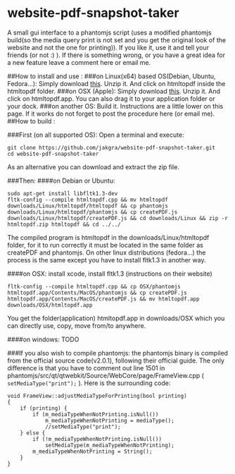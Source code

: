 # website-pdf-snapshot-taker
A small gui interface to a phantomjs script (uses a modified phantomjs build(so the media query print is not set and you get the original look of the website and not the one for printing)). If you like it, use it and tell your friends (or not :) ). If there is something wrong, or you have a great idea for a new feature leave a comment here or email me.

##How to install and use :
###on Linux(x64) based OS(Debian, Ubuntu, Fedora...):
Simply download [this](https://github.com/jakgra/website-pdf-snapshot-taker/blob/master/downloads/Linux/htmltopdf.zip?raw=true). Unzip it. And click on htmltopdf inside the htmltopdf folder.
###on OSX (Apple):
Simply download [this](https://github.com/jakgra/website-pdf-snapshot-taker/blob/master/downloads/OSX/htmltopdf.app.zip?raw=true). Unzip it. And click on htmltopdf.app. You can also drag it to your application folder or your dock.
###on another OS:
Build it. Instructions are a little lower on this page. If it works do not forget to post the procedure here (or email me).
##How to build :

###First (on all supported OS):
Open a terminal and execute:
```
git clone https://github.com/jakgra/website-pdf-snapshot-taker.git
cd website-pdf-snapshot-taker
```
As an alternative you can download and extract the zip file.

###Then:
####on Debian or Ubuntu:
```
sudo apt-get install libfltk1.3-dev
fltk-config --compile htmltopdf.cpp && mv htmltopdf downloads/Linux/htmltopdf/htmltopdf && cp phantomjs downloads/Linux/htmltopdf/phantomjs && cp createPDF.js downloads/Linux/htmltopdf/createPDF.js && cd downloads/Linux && zip -r htmltopdf.zip htmltopdf && cd ../../
```
The compiled program is htmltopdf in the downloads/Linux/htmltopdf folder, for it to run correctly it must be located in the same folder as createPDF and phantomjs. On other linux distributions (fedora…) the process is the same except you have to install fltk1.3 in another way.

####on OSX:
install xcode,
install fltk1.3 (instructions on their website)
```
fltk-config --compile htmltopdf.cpp && cp OSX/phantomjs htmltopdf.app/Contents/MacOS/phantomjs && cp createPDF.js htmltopdf.app/Contents/MacOS/createPDF.js && mv htmltopdf.app downloads/OSX/htmltopdf.app
```
You get the folder(application) htmltopdf.app in downloads/OSX which you can directly use, copy, move from/to anywhere. 

####on windows:
TODO

###If you also wish to compile phantomjs:
the phantomjs binary is compiled from the official source code(v2.0.1), following their official guide. The only difference is that you have to comment out line 1501 in phantomjs/src/qt/qtwebkit/Source/WebCore/page/FrameView.cpp ( `setMediaType("print");` ). Here is the surrounding code:

```
void FrameView::adjustMediaTypeForPrinting(bool printing)
{
    if (printing) {
        if (m_mediaTypeWhenNotPrinting.isNull())
            m_mediaTypeWhenNotPrinting = mediaType();
            //setMediaType("print");
    } else {
        if (!m_mediaTypeWhenNotPrinting.isNull())
            setMediaType(m_mediaTypeWhenNotPrinting);
        m_mediaTypeWhenNotPrinting = String();
    }
}
```

